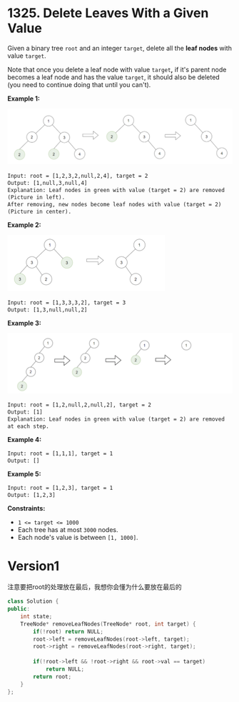 # 1325. Delete Leaves With a Given Value

Given a binary tree `root` and an integer `target`, delete all the **leaf nodes** with value `target`.

Note that once you delete a leaf node with value `target`**,** if it's parent node becomes a leaf node and has the value `target`, it should also be deleted (you need to continue doing that until you can't).

 

**Example 1:**

<img src="../img/image-20200323185847765.png" alt="image-20200323185847765" style="zoom:50%;" />

```
Input: root = [1,2,3,2,null,2,4], target = 2
Output: [1,null,3,null,4]
Explanation: Leaf nodes in green with value (target = 2) are removed (Picture in left). 
After removing, new nodes become leaf nodes with value (target = 2) (Picture in center).
```

**Example 2:**

<img src="../img/image-20200323185920385.png" alt="image-20200323185920385" style="zoom:50%;" />

```
Input: root = [1,3,3,3,2], target = 3
Output: [1,3,null,null,2]
```

**Example 3:**

<img src="../img/image-20200323185938071.png" alt="image-20200323185938071" style="zoom:50%;" />

```
Input: root = [1,2,null,2,null,2], target = 2
Output: [1]
Explanation: Leaf nodes in green with value (target = 2) are removed at each step.
```

**Example 4:**

```
Input: root = [1,1,1], target = 1
Output: []
```

**Example 5:**

```
Input: root = [1,2,3], target = 1
Output: [1,2,3]
```

 

**Constraints:**

- `1 <= target <= 1000`
- Each tree has at most `3000` nodes.
- Each node's value is between `[1, 1000]`.



# Version1

注意要把root的处理放在最后，我想你会懂为什么要放在最后的

```cpp
class Solution {
public:
    int state;
    TreeNode* removeLeafNodes(TreeNode* root, int target) {
        if(!root) return NULL;
        root->left = removeLeafNodes(root->left, target);
        root->right = removeLeafNodes(root->right, target);
        
        if(!root->left && !root->right && root->val == target)
            return NULL;
        return root;
    }
};
```

